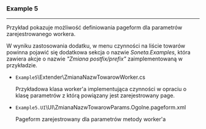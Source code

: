 ### Example 5
-----------------------------------------------------------------------------------------------------

Przykład pokazuje możliwość definiowania pageform dla parametrów zarejestrowanego workera.

W wyniku zastosowania dodatku, w menu czynności na liście towarów powinna pojawić się dodatkowa 
sekcja o nazwie *Soneta.Examples*, która zawiera akcje o nazwie *"Zmiana postfix/prefix"* zaimplementowaną 
w przykładzie.

* `Example5`\Extender\ZmianaNazwTowarowWorker.cs

    Przykładowa klasa worker'a implementująca czynności w opraciu o klasę parametrów z którą powiązany jest zarejestrowany page.
* `Example5.UI`\UI\ZmianaNazwTowarowParams.Ogolne.pageform.xml

    Pageform zarejestrowany dla parametrów metody worker'a

